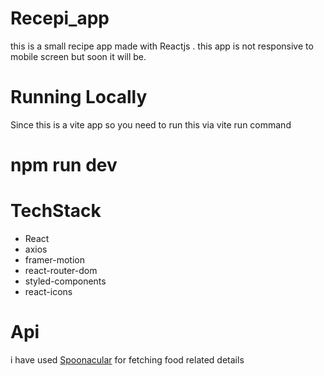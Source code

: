 # Recepi_app
this is a small recipe app made with Reactjs . this app is not responsive to mobile screen but soon it will be. 
# Running Locally
Since this is a vite app so you need to run this via vite run command
<h1>npm run dev</h1>

# TechStack
<ul>
<li>React</li>
<li>axios</li>
<li>framer-motion</li>
<li>react-router-dom</li>
<li>styled-components</li>
<li>react-icons</li>
</ul>

# Api
i have used [Spoonacular](https://spoonacular.com/food-api) for fetching food related details 
